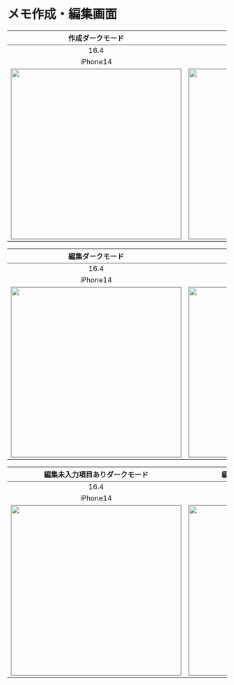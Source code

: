 # メモ作成・編集画面

|作成ダークモード|作成ライトモード|
|:---:|:---:|
|16.4|16.4|
|iPhone14|iPhone14|
|<img src='../ReferenceImages_64/メモ作成・編集画面/testMemoUpdateViewController_作成_ダークモード_iPhone_16_4_390x844@3x.png' width='390' style='border: 1px solid #999' />|<img src='../ReferenceImages_64/メモ作成・編集画面/testMemoUpdateViewController_作成_ライトモード_iPhone_16_4_390x844@3x.png' width='390' style='border: 1px solid #999' />|

|編集ダークモード|編集ライトモード|
|:---:|:---:|
|16.4|16.4|
|iPhone14|iPhone14|
|<img src='../ReferenceImages_64/メモ作成・編集画面/testMemoUpdateViewController_編集_ダークモード_iPhone_16_4_390x844@3x.png' width='390' style='border: 1px solid #999' />|<img src='../ReferenceImages_64/メモ作成・編集画面/testMemoUpdateViewController_編集_ライトモード_iPhone_16_4_390x844@3x.png' width='390' style='border: 1px solid #999' />|

|編集未入力項目ありダークモード|編集未入力項目ありライトモード|
|:---:|:---:|
|16.4|16.4|
|iPhone14|iPhone14|
|<img src='../ReferenceImages_64/メモ作成・編集画面/testMemoUpdateViewController_編集_未入力項目あり_ダークモード_iPhone_16_4_390x844@3x.png' width='390' style='border: 1px solid #999' />|<img src='../ReferenceImages_64/メモ作成・編集画面/testMemoUpdateViewController_編集_未入力項目あり_ライトモード_iPhone_16_4_390x844@3x.png' width='390' style='border: 1px solid #999' />|

